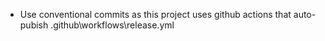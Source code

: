 - Use conventional commits as this project uses github actions that auto-pubish .github\workflows\release.yml